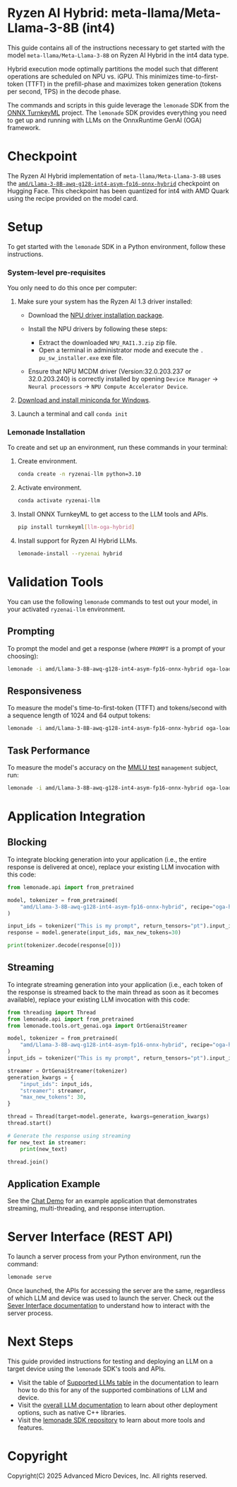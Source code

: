 # Ryzen AI Hybrid: meta-llama/Meta-Llama-3-8B (int4)

This guide contains all of the instructions necessary to get started with the model `meta-llama/Meta-Llama-3-8B` on Ryzen AI Hybrid in the int4 data type.

Hybrid execution mode optimally partitions the model such that different operations are scheduled on NPU vs. iGPU. This minimizes time-to-first-token (TTFT) in the prefill-phase and maximizes token generation (tokens per second, TPS) in the decode phase.

The commands and scripts in this guide leverage the `lemonade` SDK from the [ONNX TurnkeyML](https://github.com/onnx/turnkeyml) project. The `lemonade` SDK provides everything you need to get up and running with LLMs on the OnnxRuntime GenAI (OGA) framework.

# Checkpoint

The Ryzen AI Hybrid implementation of `meta-llama/Meta-Llama-3-8B` uses the [`amd/Llama-3-8B-awq-g128-int4-asym-fp16-onnx-hybrid`](https://huggingface.co/amd/Llama-3-8B-awq-g128-int4-asym-fp16-onnx-hybrid) checkpoint on Hugging Face. This checkpoint has been quantized for int4 with AMD Quark using the recipe provided on the model card.

# Setup

To get started with the `lemonade` SDK in a Python environment, follow these instructions.

### System-level pre-requisites

You only need to do this once per computer:

1. Make sure your system has the Ryzen AI 1.3 driver installed:
    - Download the [NPU driver installation package](https://account.amd.com/en/forms/downloads/ryzen-ai-software-platform-xef.html?filename=NPU_RAI1.3.zip).

    - Install the NPU drivers by following these steps:

        - Extract the downloaded `NPU_RAI1.3.zip` zip file.
        - Open a terminal in administrator mode and execute the `.
pu_sw_installer.exe` exe file.

    - Ensure that NPU MCDM driver (Version:32.0.203.237 or 32.0.203.240) is correctly installed by opening `Device Manager` -> `Neural processors` -> `NPU Compute Accelerator Device`.

1. [Download and install miniconda for Windows](https://repo.anaconda.com/miniconda/Miniconda3-latest-Windows-x86_64.exe). 
1. Launch a terminal and call `conda init`

### Lemonade Installation

To create and set up an environment, run these commands in your terminal:

1. Create environment.
    ```bash
    conda create -n ryzenai-llm python=3.10
    ```

2. Activate environment.
    ```bash
    conda activate ryzenai-llm
    ```

3. Install ONNX TurnkeyML to get access to the LLM tools and APIs.
    ```bash
    pip install turnkeyml[llm-oga-hybrid]
    ```

4. Install support for Ryzen AI Hybrid LLMs.
    ```bash
    lemonade-install --ryzenai hybrid
    ```

# Validation Tools

You can use the following `lemonade` commands to test out your model, in your activated `ryzenai-llm` environment.

## Prompting

To prompt the model and get a response (where `PROMPT` is a prompt of your choosing):

```bash
lemonade -i amd/Llama-3-8B-awq-g128-int4-asym-fp16-onnx-hybrid oga-load --device hybrid --dtype int4 llm-prompt --max-new-tokens 64 -p PROMPT
```

## Responsiveness

To measure the model's time-to-first-token (TTFT) and tokens/second with a sequence length of 1024 and 64 output tokens:

```bash
lemonade -i amd/Llama-3-8B-awq-g128-int4-asym-fp16-onnx-hybrid oga-load --device hybrid --dtype int4 oga-bench --warmup-iterations 5 --iterations 10 --prompt 1024 --output-tokens 64
```

## Task Performance

To measure the model's accuracy on the [MMLU test](https://github.com/onnx/turnkeyml/blob/main/docs/lemonade/mmlu_accuracy.md) `management` subject, run:

```bash
lemonade -i amd/Llama-3-8B-awq-g128-int4-asym-fp16-onnx-hybrid oga-load --device hybrid --dtype int4 accuracy-mmlu --tests management
```

# Application Integration

## Blocking

To integrate blocking generation into your application (i.e., the entire response is delivered at once), replace your existing LLM invocation with this code:

```python
from lemonade.api import from_pretrained

model, tokenizer = from_pretrained(
    "amd/Llama-3-8B-awq-g128-int4-asym-fp16-onnx-hybrid", recipe="oga-hybrid"
)

input_ids = tokenizer("This is my prompt", return_tensors="pt").input_ids
response = model.generate(input_ids, max_new_tokens=30)

print(tokenizer.decode(response[0]))
```

## Streaming

To integrate streaming generation into your application (i.e., each token of the response is streamed back to the main thread as soon as it becomes available), replace your existing LLM invocation with this code:

```python
from threading import Thread
from lemonade.api import from_pretrained
from lemonade.tools.ort_genai.oga import OrtGenaiStreamer

model, tokenizer = from_pretrained(
    "amd/Llama-3-8B-awq-g128-int4-asym-fp16-onnx-hybrid", recipe="oga-hybrid"
)
input_ids = tokenizer("This is my prompt", return_tensors="pt").input_ids

streamer = OrtGenaiStreamer(tokenizer)
generation_kwargs = {
    "input_ids": input_ids,
    "streamer": streamer,
    "max_new_tokens": 30,
}

thread = Thread(target=model.generate, kwargs=generation_kwargs)
thread.start()

# Generate the response using streaming
for new_text in streamer:
    print(new_text)

thread.join()
```

## Application Example

See the [Chat Demo](https://github.com/onnx/turnkeyml/blob/main/examples/lemonade/demos/chat/chat_hybrid.py) for an example application that demonstrates streaming, multi-threading, and response interruption.

# Server Interface (REST API)

To launch a server process from your Python environment, run the command:

```bash
lemonade serve
```

Once launched, the APIs for accessing the server are the same, regardless of which LLM and device was used to launch the server. Check out the [Sever Interface documentation](https://ryzenai.docs.amd.com/en/latest/llm/server_interface.html) to understand how to interact with the server process.

# Next Steps

This guide provided instructions for testing and deploying an LLM on a target device using the `lemonade` SDK's tools and APIs. 

- Visit the table of [Supported LLMs table](https://ryzenai.docs.amd.com/en/latest/llm/overview.html#supported-llms) in the documentation to learn how to do this for any of the supported combinations of LLM and device.
- Visit the [overall LLM documentation](https://ryzenai.docs.amd.com/en/latest/llm/overview.html#) to learn about other deployment options, such as native C++ libraries.
- Visit the [lemonade SDK repository](https://github.com/onnx/turnkeyml/blob/main/docs/lemonade/getting_started.md) to learn about more tools and features.

# Copyright

Copyright(C) 2025 Advanced Micro Devices, Inc. All rights reserved.